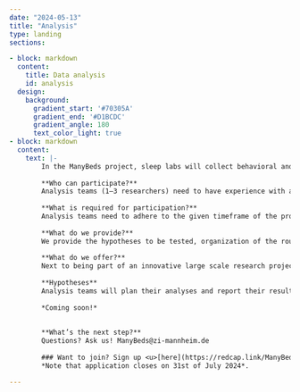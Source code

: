 ```yaml
---
date: "2024-05-13"
title: "Analysis"
type: landing
sections:

- block: markdown
  content:
    title: Data analysis
    id: analysis
  design:
    background:
      gradient_start: '#70305A'
      gradient_end: '#D1BCDC'
      gradient_angle: 180
      text_color_light: true
- block: markdown
  content:
    text: |-
        In the ManyBeds project, sleep labs will collect behavioral and sleep-EEG data using acoustically cued TMR similar to Rudoy et al. (2009). To assess replicability and robustness of findings in sleep research, the data will be analyzed using a many analysts approach. Find out more about how to contribute to the data analysis of ManyBeds here. 
        
        **Who can participate?**  
        Analysis teams (1–3 researchers) need to have experience with analyzing behavioural and EEG data and can consist of PhD candidates up to PIs. We recommend having one experienced PostDoc and/or PI in each team.
        
        **What is required for participation?**  
        Analysis teams need to adhere to the given timeframe of the project. That is, teams need to reserve some time (i.e., 3 months time frame) at the beginning of the project to plan their analyses (expected Autumn 2024). Upon start of the data collection, analysis teams will receive a small, label-shuffled subset of the data to refine their analyses and already work on setting up an analysis script (expected Summer 2025). Then, teams need to provide feedback on the planned analysis of a different analysis team. Lastly, teams need to preregister their planned analyses. After data completion, teams receive access and have 3 months to conduct their planned analyses, fill out a standardized report form, and submit their reproducible analysis script (expected Spring 2026). 
        
        **What do we provide?**  
        We provide the hypotheses to be tested, organization of the round robin feedback, manage the dataset to be collected and provide access, as well as a custom preregistration template. Further, we have a small amount of funding available for research assistants to support labs that have little own funding. 
        
        **What do we offer?** 
        Next to being part of an innovative large scale research project on memory and sleep, we offer all contributors (data-collecting labs and analysis teams) co-authorship on the replication manuscript. Data-collecting labs will also be offered co-authorship on the dataset publication. It is possible to take part in both data collection and analysis track.
        
        **Hypotheses**  
        Analysis teams will plan their analyses and report their results with regard to the following hypotheses. Results will be submitted using a standardized template including binary decisions, key statistical parameters, and standardized effect sizes.
        
        *Coming soon!*  
        
        
        **What’s the next step?**  
        Questions? Ask us! ManyBeds@zi-mannheim.de
        
        ### Want to join? Sign up <u>[here](https://redcap.link/ManyBeds)</u>! 
        *Note that application closes on 31st of July 2024*. 

---
```

